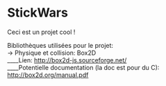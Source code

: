 StickWars
=========

Ceci est un projet cool !

  
Bibliothèques utilisées pour le projet:  
-\> Physique et collision: Box2D  
____Lien: http://box2d-js.sourceforge.net/  
____Potentielle documentation (la doc est pour du C): http://box2d.org/manual.pdf